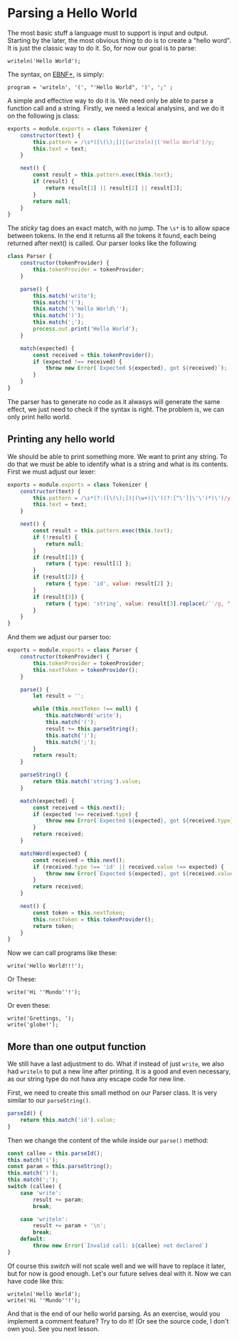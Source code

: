 Parsing a Hello World
=====================

The most basic stuff a language must to support is input and output. Starting by the later, the most obvious thing to do  is to create a "hello word". It is just the classic way to do it. So, for now our goal is to parse:

```bootlang
writeln('Hello World');
```

The syntax, on [EBNF+][], is simply:

```ebnf+
program = 'writeln', '(', "'Hello World", ')', ';' ;
```


A simple and effective way to do it is. We need only be able to parse a function call and a string.
Firstly, we need a lexical analysins, and we do it on the following js class:

```js
exports = module.exports = class Tokenizer {
    constructor(text) {
        this.pattern = /\s*([\(\);])|(writeln)|('Hello World')/y;
        this.text = text;
    }

    next() {
        const result = this.pattern.exec(this.text);
        if (result) {
            return result[1] || result[2] || result[3];
        }
        return null;
    }
}
```

The *sticky* tag does an exact match, with no jump. The `\s*` is to allow space between tokens. In the end it returns all the tokens it found, each being returned after next() is called. Our parser looks like the following

```js
class Parser {
    constructor(tokenProvider) {
        this.tokenProvider = tokenProvider;
    }

    parse() {
        this.match('write');
        this.match('(');
        this.match('\'Hello World\'');
        this.match(')');
        this.match(';');
        process.out.print('Hello World');
    }

    match(expected) {
        const received = this.tokenProvider();
        if (expected !== received) {
            throw new Error(`Expected ${expected}, got ${received}`);
        }
    }
}
```
The parser has to generate no code as it alwasys will generate the same effect, we just need to check if the syntax is right. The problem is, we can only print hello world. 

Printing any hello world
------------------------

We should be able to print something more. We want to print any string. To do
that we must be able to identify what is a string and what is its contents. First we must adjust our lexer:

```js
exports = module.exports = class Tokenizer {
    constructor(text) {
        this.pattern = /\s*(?:([\(\);])|(\w+)|\'((?:[^\']|\'\')*)\')/y;
        this.text = text;
    }

    next() {
        const result = this.pattern.exec(this.text);
        if (!result) {
            return null;
        }
        if (result[1]) {
            return { type: result[1] };
        }
        if (result[2]) {
            return { type: 'id', value: result[2] };
        }
        if (result[3]) {
            return { type: 'string', value: result[3].replace(/''/g, "'") };
        }
    }
}
```

And them we adjust our parser too:

```js
exports = module.exports = class Parser {
    constructor(tokenProvider) {
        this.tokenProvider = tokenProvider;
        this.nextToken = tokenProvider();
    }

    parse() {
        let result = '';

        while (this.nextToken !== null) {
            this.matchWord('write');
            this.match('(');
            result += this.parseString();
            this.match(')');
            this.match(';');
        }
        return result;
    }

    parseString() {
        return this.match('string').value;
    }

    match(expected) {
        const received = this.next();
        if (expected !== received.type) {
            throw new Error(`Expected ${expected}, got ${received.type}`);
        }
        return received;
    }

    matchWord(expected) {
        const received = this.next();
        if (received.type !== 'id' || received.value !== expected) {
            throw new Error(`Expected ${expected}, got ${received.value}`);
        }
        return received;
    }

    next() {
        const token = this.nextToken;
        this.nextToken = this.tokenProvider();
        return token;
    }
}
```

Now we can call programs like these:

```bootlang
write('Hello World!!!');
```

Or These:
```bootlang
write('Hi ''Mundo''!');
```

Or even these:
```bootlang
write('Grettings, ');
write('globe!');
```
More than one output function
-----------------------------

We still have a last adjustment to do. What if instead of just `write`, we also had `writeln` to put a new line after printing. It is a good and even necessary, as our string type do not hava any escape code for new line. 

First, we need to create this small method on our Parser class. It is very similar to our `parseString()`.
```js
parseId() {
    return this.match('id').value;
}
```

Then we change the content of the while inside our `parse()` method:
```js
const callee = this.parseId();
this.match('(');
const param = this.parseString();
this.match(')');
this.match(';');
switch (callee) {
    case 'write':
        result += param;
        break;

    case 'writeln':
        result += param + '\n';
        break;
    default:
        throw new Error(`Invalid call: ${callee} not declared`)
}
```

Of course this *switch* will not scale well and we will have to replace it later, but for now is good enough. Let's our future selves deal with it. Now we can have code like this:

```
writeln('Hello World');
write('Hi ''Mundo''!');
```

And that is the end of our hello world parsing. As an exercise, would you implement a comment feature? Try to do it! (Or see the source code, I don't own you). See you next lesson.

[ebnf+]: https://pt.wikipedia.org/wiki/Formalismo_de_Backus-Naur_Estendido
